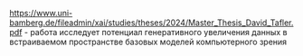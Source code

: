 https://www.uni-bamberg.de/fileadmin/xai/studies/theses/2024/Master_Thesis_David_Tafler.pdf - работа исследует потенциал генеративного увеличения данных в встраиваемом пространстве базовых моделей компьютерного зрения
